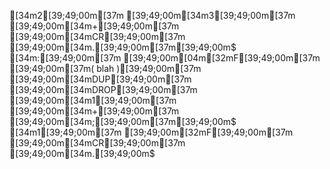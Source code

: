 [34m2[39;49;00m[37m [39;49;00m[34m3[39;49;00m[37m [39;49;00m[34m+[39;49;00m[37m [39;49;00m[34mCR[39;49;00m[37m [39;49;00m[34m.[39;49;00m[37m[39;49;00m$
[34m:[39;49;00m[37m [39;49;00m[04m[32mF[39;49;00m[37m [39;49;00m[37m( blah )[39;49;00m[37m [39;49;00m[34mDUP[39;49;00m[37m [39;49;00m[34mDROP[39;49;00m[37m [39;49;00m[34m1[39;49;00m[37m [39;49;00m[34m+[39;49;00m[37m [39;49;00m[34m;[39;49;00m[37m[39;49;00m$
[34m1[39;49;00m[37m [39;49;00m[32mF[39;49;00m[37m [39;49;00m[34mCR[39;49;00m[37m [39;49;00m[34m.[39;49;00m$
